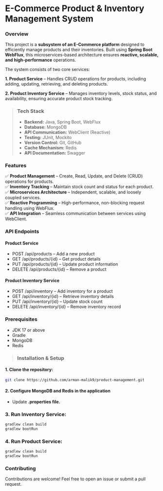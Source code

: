 # E-Commerce Product & Inventory Management System


### Overview
This project is a **subsystem of an E-Commerce platform** designed to efficiently manage products and their inventories. Built using **Spring Boot WebFlux**, this microservices-based architecture ensures **reactive, scalable, and high-performance** operations.

The system consists of two core services:

**1. Product Service** – Handles CRUD operations for products, including adding, updating, retrieving, and deleting products.

**2. Product Inventory Service** – Manages inventory levels, stock status, and availability, ensuring accurate product stock tracking.


> ### Tech Stack
> - **Backend:** Java, Spring Boot, WebFlux
> - **Database:** MongoDB
> - **API Communication:** WebClient (Reactive)
> - **Testing:** JUnit, Mockito
> - **Version Control:** Git, GitHub
> - **Cache Mechanism:** Redis
> - **API Documentation:** Swagger
### Features
✅ **Product Management** – Create, Read, Update, and Delete (CRUD) operations for products.  
✅ **Inventory Tracking** – Maintain stock count and status for each product.  
✅ **Microservices Architecture** – Independent, scalable, and loosely coupled services.  
✅ **Reactive Programming** – High-performance, non-blocking request handling using WebFlux.  
✅ **API Integration** – Seamless communication between services using WebClient.  

### API Endpoints
#### Product Service
- POST /api/products – Add a new product
- GET /api/products/{id} – Get product details
- PUT /api/products/{id} – Update product information
- DELETE /api/products/{id} – Remove a product
#### Product Inventory Service
- POST /api/inventory – Add inventory for a product
- GET /api/inventory/{id} – Retrieve inventory details
- PUT /api/inventory/{id} – Update stock count
- DELETE /api/inventory/{id} – Remove inventory record
  
### Prerequisites
- JDK 17 or above
- Gradle
- MongoDB
- Redis 

> ### Installation & Setup
#### 1. Clone the repository:

```sh 
git clone https://github.com/arman-malik9/product-management.git
```
#### 2. Configure MongoDB and Redis in the application
- Update **.properties file.**  
### 3. Run Inventory Service:
```sh
gradlew clean build
gradlew bootRun
```
### 4. Run Product Service:
```sh
gradlew clean build
gradlew bootRun
```

### Contributing
Contributions are welcome! Feel free to open an issue or submit a pull request.
